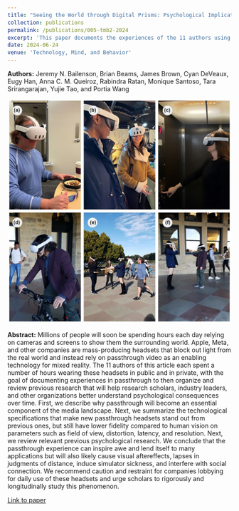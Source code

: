 ```yaml
---
title: "Seeing the World through Digital Prisms: Psychological Implications of Passthrough Video Usage in Mixed Reality"
collection: publications
permalink: /publications/005-tmb2-2024
excerpt: 'This paper documents the experiences of the 11 authors using passthrough video headsets, examining the psychological consequences of this technology. It summarizes the technological specifications of new headsets, reviews relevant psychological research, and highlights both the potential benefits and risks.'
date: 2024-06-24
venue: 'Technology, Mind, and Behavior'
---
```


<b>Authors:</b> Jeremy N. Bailenson, Brian Beams, James Brown, Cyan DeVeaux, Eugy Han, Anna C. M. Queiroz, Rabindra Ratan, Monique Santoso, Tara Srirangarajan, Yujie Tao, and Portia Wang

![image](/images/bailenson2024tmb_preview.jpeg)

<b>Abstract:</b> Millions of people will soon be spending hours each day relying on cameras and screens to show them the surrounding world. Apple, Meta, and other companies are mass-producing headsets that block out light from the real world and instead rely on passthrough video as an enabling technology for mixed reality. The 11 authors of this article each spent a number of hours wearing these headsets in public and in private, with the goal of documenting experiences in passthrough to then organize and review previous research that will help research scholars, industry leaders, and other organizations better understand psychological consequences over time. First, we describe why passthrough will become an essential component of the media landscape. Next, we summarize the technological specifications that make new passthrough headsets stand out from previous ones, but still have lower fidelity compared to human vision on parameters such as field of view, distortion, latency, and resolution. Next, we review relevant previous psychological research. We conclude that the passthrough experience can inspire awe and lend itself to many applications but will also likely cause visual aftereffects, lapses in judgments of distance, induce simulator sickness, and interfere with social connection. We recommend caution and restraint for companies lobbying for daily use of these headsets and urge scholars to rigorously and longitudinally study this phenomenon.

[Link to paper](/publications/pdfs/bailenson-tmb-2024.pdf)